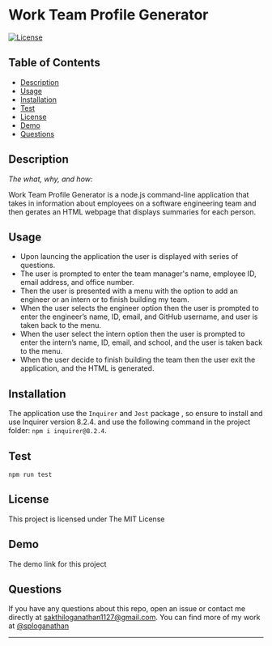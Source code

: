 # Work Team Profile Generator

[![License](https://img.shields.io/badge/License-MIT-yellow.svg)](https://opensource.org/licenses/MIT)

## Table of Contents
* [Description](#description)
* [Usage](#usage)
* [Installation](#installation)
* [Test](#test)
* [License](#license)
* [Demo](#demo)
* [Questions](#questions)

## Description 
    
*The what, why, and how:* 
      
Work Team Profile Generator is a node.js command-line application that takes in information about employees on a software engineering team and then gerates an HTML webpage that displays summaries for each person.

## Usage

* Upon launcing the application the user is displayed with series of questions. 
* The user is prompted to enter the team manager's name, employee ID, email address, and office number.
* Then the user is presented with a menu with the option to add an engineer or an intern or to finish building my team. 
* When the user selects the engineer option then the user is prompted to enter the engineer’s name, ID, email, and GitHub username, and user is taken back to the menu. 
* When the user select the intern option then the user is prompted to enter the intern’s name, ID, email, and school, and the user is taken back to the menu. 
* When the user decide to finish building the team then the user exit the application, and the HTML is generated.

## Installation

  The application use the `Inquirer` and `Jest` package , so ensure to install and use Inquirer version 8.2.4. and use the following command in the project folder: `npm i inquirer@8.2.4`.

## Test

```
npm run test
``` 
## License
  
This project is licensed under The MIT License

## Demo

The demo link for this project

## Questions

If you have any questions about this repo, open an issue or contact me directly at sakthiloganathan1127@gmail.com. You can find more of my work at [@sploganathan](https://github.com/sploganathan)

   
---
